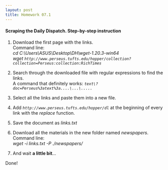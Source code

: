```yaml
---
layout: post
title: Homework 07.1
---
```

#### Scraping the Daily Dispatch. Step-by-step instruction

1. Download the first page with the links.  
Command line:  
*cd C:\Users\ASUS\Desktop\DH\wget-1.20.3-win64*  
*wget ``http://www.perseus.tufts.edu/hopper/collection?collection=Perseus:collection:RichTimes``*  

2. Search through the downloaded file with regular expressions to find the links.  
A command that definitely works: *``text\?doc=Perseus%3atext%3a....\...\.....``*

3. Select all the links and paste them into a new file.

4. Add *``http://www.perseus.tufts.edu/hopper/dl``* at the beginning of every link with the *replace* function.

5. Save the document as *links.txt*

6. Download all the materials in the new folder named *newspapers*.  
Command line:  
*wget -i links.txt -P ./newspapers/*

7.	And wait **a little bit**…

Done!
